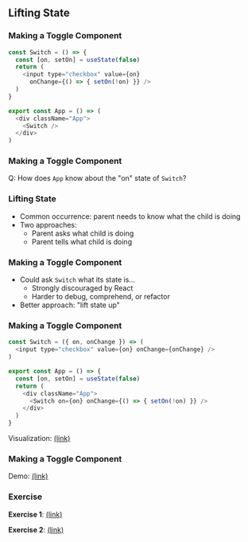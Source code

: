 ## Lifting State

### Making a Toggle Component

```javascript
const Switch = () => {
  const [on, setOn] = useState(false)
  return (
    <input type="checkbox" value={on} 
      onChange={() => { setOn(!on) }} />
  )
}

export const App = () => (
  <div className="App">
    <Switch />
  </div>
)
```

### Making a Toggle Component

Q:  How does `App` know about the "on" state of `Switch`?

### Lifting State

* Common occurrence: parent needs to know what the child is doing
* Two approaches:
  * Parent asks what child is doing
  * Parent tells what child is doing
  
### Making a Toggle Component

* Could ask `Switch` what its state is...
  * Strongly discouraged by React
  * Harder to debug, comprehend, or refactor
* Better approach: "lift state up" 

### Making a Toggle Component

```javascript
const Switch = ({ on, onChange }) => (
  <input type="checkbox" value={on} onChange={onChange} />
)

export const App = () => {
  const [on, setOn] = useState(false)
  return (
    <div className="App">
      <Switch on={on} onChange={() => { setOn(!on) }} />
    </div>
  )
}
```

Visualization: [(link)](http://localhost:3000/js/react/one-way-data/index.html)

### Making a Toggle Component

Demo: [(link)](https://codesandbox.io/s/withered-night-2qrld?file=/src/App.js)

### Exercise

**Exercise 1**: [(link)](https://codesandbox.io/s/floral-cherry-7jxr0?file=/src/App.js)

**Exercise 2**: [(link)](https://codesandbox.io/s/clever-edison-3w28g?file=/src/App.js)
